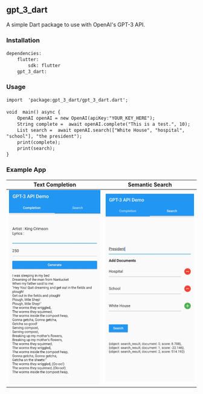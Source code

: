 ## gpt_3_dart
A simple Dart package to use with OpenAI's GPT-3 API.

### Installation
```
dependencies:
	flutter:
		sdk: flutter
	gpt_3_dart:
```
###  Usage
```
import  'package:gpt_3_dart/gpt_3_dart.dart';

void  main() async {
	OpenAI openAI = new OpenAI(apiKey:"YOUR_KEY_HERE");
	String complete =  await openAI.complete("This is a test.", 10);
	List search =  await openAI.search(["White House", "hospital", "school"], "the president");
	print(complete);
	print(search);
}
```
### Example App

Text Completion            |  Semantic Search
:-------------------------:|:-------------------------:
 ![](doc/completion.jpg)|![](doc/semantic.jpg)


